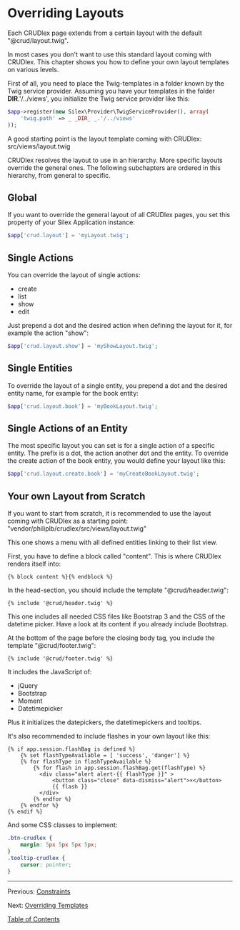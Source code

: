 Overriding Layouts
==================

Each CRUDlex page extends from a certain layout with the default
"@crud/layout.twig".

In most cases you don't want to use this standard layout coming with CRUDlex.
This chapter shows you how to define your own layout templates on various
levels.

First of all, you need to place the Twig-templates in a folder known by the
Twig service provider. Assuming you have your templates in the folder
__DIR__.'/../views', you initialize the Twig service provider like this:

```php
$app->register(new Silex\Provider\TwigServiceProvider(), array(
    'twig.path' => _ _DIR_ _.'/../views'
));
```

A good starting point is the layout template coming with CRUDlex:
src/views/layout.twig

CRUDlex resolves the layout to use in an hierarchy. More specific layouts
override the general ones. The following subchapters are ordered in this
hierarchy, from general to specific.

## Global

If you want to override the general layout of all CRUDlex pages, you set this
property of your Silex Application instance:

```php
$app['crud.layout'] = 'myLayout.twig';
```

## Single Actions

You can override the layout of single actions:
- create
- list
- show
- edit

Just prepend a dot and the desired action when defining the layout for it, for
example the action "show":

```php
$app['crud.layout.show'] = 'myShowLayout.twig';
```

## Single Entities

To override the layout of a single entity, you prepend a dot and the desired
entity name, for example for the book entity:

```php
$app['crud.layout.book'] = 'myBookLayout.twig';
```

## Single Actions of an Entity

The most specific layout you can set is for a single action of a specific
entity. The prefix is a dot, the action another dot and the entity. To override
the create action of the book entity, you would define your layout like this:

```php
$app['crud.layout.create.book'] = 'myCreateBookLayout.twig';
```

## Your own Layout from Scratch

If you want to start from scratch, it is recommended to use the layout coming
with CRUDlex as a starting point:
"vendor/philiplb/crudlex/src/views/layout.twig"

This one shows a menu with all defined entities linking to their list view.

First, you have to define a block called "content".
This is where CRUDlex renders itself into:

```twig
{% block content %}{% endblock %}
```

In the head-section, you should include the template "@crud/header.twig":

```twig
{% include '@crud/header.twig' %}
```

This one includes all needed CSS files like Bootstrap 3 and the CSS of the
datetime picker. Have a look at its content if you already include Bootstrap.

At the bottom of the page before the closing body tag, you include the template
"@crud/footer.twig":

```twig
{% include '@crud/footer.twig' %}
```

It includes the JavaScript of:

- jQuery
- Bootstrap
- Moment
- Datetimepicker

Plus it initializes the datepickers, the datetimepickers and tooltips.

It's also recommended to include flashes in your own layout like this:

```twig
{% if app.session.flashBag is defined %}
    {% set flashTypeAvailable = [ 'success', 'danger'] %}
    {% for flashType in flashTypeAvailable %}
        {% for flash in app.session.flashBag.get(flashType) %}
          <div class="alert alert-{{ flashType }}" >
              <button class="close" data-dismiss="alert">×</button>
              {{ flash }}
          </div>
        {% endfor %}
    {% endfor %}
{% endif %}
```

And some CSS classes to implement:

```css
.btn-crudlex {
    margin: 5px 5px 5px 5px;
}
.tooltip-crudlex {
    cursor: pointer;
}
```

---

Previous: [Constraints](6_constraints.md)

Next: [Overriding Templates](8_templates.md)

[Table of Contents](0_manual.md)
